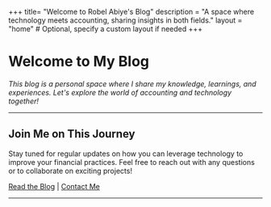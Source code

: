+++
title= "Welcome to Robel Abiye's Blog"
description = "A space where technology meets accounting, sharing insights in both fields."
layout = "home"  # Optional, specify a custom layout if needed
+++

# Welcome to My Blog

_This blog is a personal space where I share my knowledge, learnings, and experiences. Let's explore the world of accounting and technology together!_

---

## Join Me on This Journey

Stay tuned for regular updates on how you can leverage technology to improve your financial practices. Feel free to reach out with any questions or to collaborate on exciting projects!

[Read the Blog](./blog) | [Contact Me](./contact)

---
